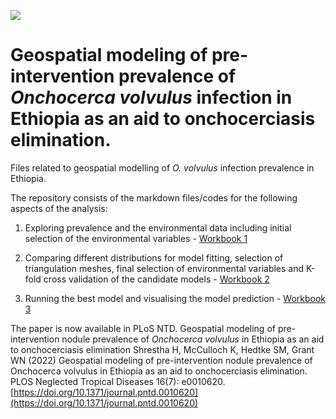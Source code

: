 [![](https://flat.badgen.net/badge/license/MIT/cyan?scale=1.5)](https://opensource.org/licenses/MIT)
# Geospatial modeling of pre-intervention prevalence of _Onchocerca volvulus_ infection in Ethiopia as an aid to onchocerciasis elimination.
Files related to geospatial modelling of _O. volvulus_ infection prevalence in Ethiopia.

The repository consists of the markdown files/codes for the following aspects of the analysis:

1. Exploring prevalence and the environmental data including initial selection of the environmental variables - [Workbook 1](https://github.com/himal2007/oncho_gis/blob/master/codes/1.-explore_data.md)

2. Comparing different distributions for model fitting, selection of triangulation meshes, final selection of environmental variables and K-fold cross validation of the candidate models - [Workbook 2](https://github.com/himal2007/oncho_gis/blob/master/codes/2.-model_selection_n_fitting.md)

3. Running the best model and visualising the model prediction - [Workbook 3](https://github.com/himal2007/oncho_gis/blob/master/codes/3_run_best_model_n_predict.md)

The paper is now available in PLoS NTD.
Geospatial modeling of pre-intervention nodule prevalence of _Onchocerca volvulus_ in Ethiopia as an aid to onchocerciasis elimination
Shrestha H, McCulloch K, Hedtke SM, Grant WN (2022) Geospatial modeling of pre-intervention nodule prevalence of Onchocerca volvulus in Ethiopia as an aid to onchocerciasis elimination. PLOS Neglected Tropical Diseases 16(7): e0010620. [https://doi.org/10.1371/journal.pntd.0010620](https://doi.org/10.1371/journal.pntd.0010620)
